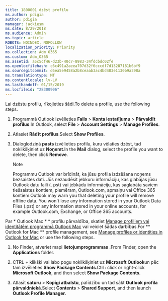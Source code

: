 ```yaml
---
title: 1800001 dzēst profilu
ms.author: pdigia
author: pdigia
manager: jackiesm
ms.date: 8/29/2018
ms.audience: Admin
ms.topic: article
ROBOTS: NOINDEX, NOFOLLOW
localization_priority: Priority
ms.collection: Adm_O365
ms.custom: Adm_O365
ms.assetid: a5c5cf46-d23b-40c7-8983-34fdcbdc02fe
ms.openlocfilehash: c6c491a2aeea707d32f6cccdf7d13287181b6bf9
ms.sourcegitcommit: d6ea5e9458a2b8ceaab3ac4bd483e1130b9a398a
ms.translationtype: MT
ms.contentlocale: lv-LV
ms.lasthandoff: 01/15/2019
ms.locfileid: "28300906"
---
```

<span data-ttu-id="70212-102">Lai dzēstu profilu, rīkojieties šādi.</span><span class="sxs-lookup"><span data-stu-id="70212-102">To delete a profile, use the following steps.</span></span>
  
1. <span data-ttu-id="70212-103">Programmā Outlook izvēlieties **Fails** \> **Konta iestatījumu** \> **Pārvaldīt profilus**.</span><span class="sxs-lookup"><span data-stu-id="70212-103">In Outlook, select **File** \> **Account Settings** \> **Manage Profiles**.</span></span>
    
2. <span data-ttu-id="70212-104">Atlasiet **Rādīt profilus**.</span><span class="sxs-lookup"><span data-stu-id="70212-104">Select **Show Profiles**.</span></span>
    
3. <span data-ttu-id="70212-105">Dialoglodziņā **pasts** izvēlieties profilu, kuru vēlaties dzēst, tad noklikšķiniet uz **Noņemt**.</span><span class="sxs-lookup"><span data-stu-id="70212-105">In the **Mail** dialog, select the profile you want to delete, then click **Remove**.</span></span>
    
    > [!NOTE]
    > <span data-ttu-id="70212-p101">Programmu Outlook var brīdināt, ka jūsu profila izdzēšana noņems bezsaistes dati. Jūs nezaudēsit jebkuru informāciju, kas glabājas jūsu Outlook datu faili (. pst) vai jebkādu informāciju, kas saglabāta saviem tiešsaistes kontiem, piemēram, Outlook.com, apmaiņu vai Office 365 kontiem.</span><span class="sxs-lookup"><span data-stu-id="70212-p101">Outlook may warn you that deleting your profile will remove offline data. You won't lose any information stored in your Outlook Data Files (.pst) or any information stored in your online accounts, for example Outlook.com, Exchange, or Office 365 accounts.</span></span> 
  
<span data-ttu-id="70212-108">Par \* Outlook Mac \* \* profilu pārvaldība, skatiet [Manage profiliem vai identitātēm programmā Outlook Mac](https://support.office.com/article/fed2a955-74df-4a24-bef6-78a426958c4c.aspx) vai veiciet šādas darbības.</span><span class="sxs-lookup"><span data-stu-id="70212-108">For \*\* Outlook for Mac \*\* profile management, see [Manage profiles or identities in Outlook for Mac](https://support.office.com/article/fed2a955-74df-4a24-bef6-78a426958c4c.aspx) or use the following steps.</span></span> 
  
1. <span data-ttu-id="70212-109">No Finder, atveriet mapi **lietojumprogrammas** .</span><span class="sxs-lookup"><span data-stu-id="70212-109">From Finder, open the **Applications** folder.</span></span> 
    
2. <span data-ttu-id="70212-110">CTRL + klikšķi vai labo pogu noklikšķiniet uz **Microsoft Outlook**un pēc tam izvēlieties **Show Package Contents**.</span><span class="sxs-lookup"><span data-stu-id="70212-110">Ctrl+click or right-click **Microsoft Outlook**, and then select **Show Package Contents**.</span></span>
    
3. <span data-ttu-id="70212-111">Atlasīt **saturu** \> **Kopīgi atbalstu**, palīdzību un tad sākt **Outlook profila pārvaldniekā**.</span><span class="sxs-lookup"><span data-stu-id="70212-111">Select **Contents** \> **Shared Support**, and then launch **Outlook Profile Manager**.</span></span>
    

